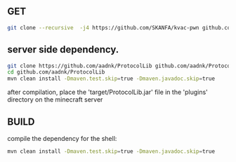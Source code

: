 ## GET
```sh
git clone --recursive  -j4 https://github.com/SKANFA/kvac-pwn github.com/SKANFA/kvac-pwn
```



## server side dependency.
```sh
git clone https://github.com/aadnk/ProtocolLib github.com/aadnk/ProtocolLib 
cd github.com/aadnk/ProtocolLib
mvn clean install -Dmaven.test.skip=true -Dmaven.javadoc.skip=true
```
after compilation, place the 'target/ProtocolLib.jar' file in the 'plugins' directory on the minecraft server


## BUILD
compile the dependency for the shell:
```sh
mvn clean install -Dmaven.test.skip=true -Dmaven.javadoc.skip=true
```
